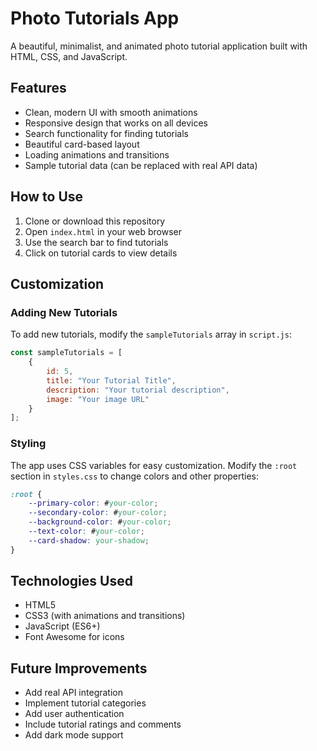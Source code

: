 # Photo Tutorials App

A beautiful, minimalist, and animated photo tutorial application built with HTML, CSS, and JavaScript.

## Features

- Clean, modern UI with smooth animations
- Responsive design that works on all devices
- Search functionality for finding tutorials
- Beautiful card-based layout
- Loading animations and transitions
- Sample tutorial data (can be replaced with real API data)

## How to Use

1. Clone or download this repository
2. Open `index.html` in your web browser
3. Use the search bar to find tutorials
4. Click on tutorial cards to view details

## Customization

### Adding New Tutorials

To add new tutorials, modify the `sampleTutorials` array in `script.js`:

```javascript
const sampleTutorials = [
    {
        id: 5,
        title: "Your Tutorial Title",
        description: "Your tutorial description",
        image: "Your image URL"
    }
];
```

### Styling

The app uses CSS variables for easy customization. Modify the `:root` section in `styles.css` to change colors and other properties:

```css
:root {
    --primary-color: #your-color;
    --secondary-color: #your-color;
    --background-color: #your-color;
    --text-color: #your-color;
    --card-shadow: your-shadow;
}
```

## Technologies Used

- HTML5
- CSS3 (with animations and transitions)
- JavaScript (ES6+)
- Font Awesome for icons

## Future Improvements

- Add real API integration
- Implement tutorial categories
- Add user authentication
- Include tutorial ratings and comments
- Add dark mode support 